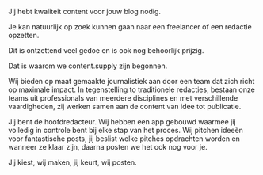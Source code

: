 Jij hebt kwaliteit content voor jouw blog nodig.

Je kan natuurlijk op zoek kunnen gaan naar een freelancer of een redactie opzetten.

Dit is ontzettend veel gedoe en is ook nog behoorlijk prijzig.

Dat is waarom we content.supply zijn begonnen.

Wij bieden op maat gemaakte journalistiek aan door een team dat zich richt op maximale impact.
In tegenstelling to traditionele redacties, bestaan onze teams uit professionals van meerdere disciplines en met verschillende vaardigheden, zij werken samen aan de content van idee tot publicatie. 

Jij bent de hoofdredacteur. Wij hebben een app gebouwd waarmee jij volledig in controle bent bij elke stap van het proces.
Wij pitchen ideeën voor fantastische posts, jij beslist welke pitches opdrachten worden en wanneer ze klaar zijn, daarna posten we het ook nog voor je.

Jij kiest, wij maken, jij keurt, wij posten.
